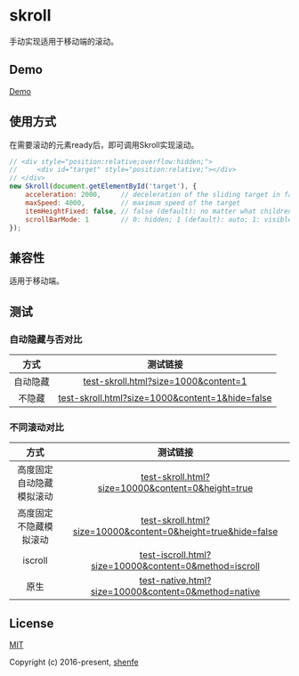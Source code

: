 # skroll

手动实现适用于移动端的滚动。

## Demo

[Demo](http://shenfe.github.io/repos/skroll/test/test.html)

## 使用方式

在需要滚动的元素ready后，即可调用Skroll实现滚动。

```js
// <div style="position:relative;overflow:hidden;">
//     <div id="target" style="position:relative;"></div>
// </div>
new Skroll(document.getElementById('target'), {
    acceleration: 2000,     // deceleration of the sliding target in fact
    maxSpeed: 4000,         // maximum speed of the target
    itemHeightFixed: false, // false (default): no matter what children are like; true: optimized if the target's each child is of a fixed height
    scrollBarMode: 1        // 0: hidden; 1 (default): auto; 1: visible
});
```

## 兼容性

适用于移动端。

## 测试

### 自动隐藏与否对比

| 方式 | 测试链接 |
| :---: | :---: |
| 自动隐藏 | [test-skroll.html?size=1000&content=1](http://shenfe.github.io/repos/skroll/test/test-skroll.html?size=1000&content=1) |
| 不隐藏 | [test-skroll.html?size=1000&content=1&hide=false](http://shenfe.github.io/repos/skroll/test/test-skroll.html?size=1000&content=1&hide=false) |

### 不同滚动对比

| 方式 | 测试链接 |
| :---: | :---: |
| 高度固定自动隐藏模拟滚动 | [test-skroll.html?size=10000&content=0&height=true](http://shenfe.github.io/repos/skroll/test/test-skroll.html?size=10000&content=0&height=true) |
| 高度固定不隐藏模拟滚动 | [test-skroll.html?size=10000&content=0&height=true&hide=false](http://shenfe.github.io/repos/skroll/test/test-skroll.html?size=10000&content=0&height=true&hide=false) |
| iscroll | [test-iscroll.html?size=10000&content=0&method=iscroll](http://shenfe.github.io/repos/skroll/test/test-iscroll.html?size=10000&content=0&method=iscroll) |
| 原生 | [test-native.html?size=10000&content=0&method=native](http://shenfe.github.io/repos/skroll/test/test-native.html?size=10000&content=0&method=native) |

## License

[MIT](http://opensource.org/licenses/MIT)

Copyright (c) 2016-present, [shenfe](https://github.com/shenfe)
